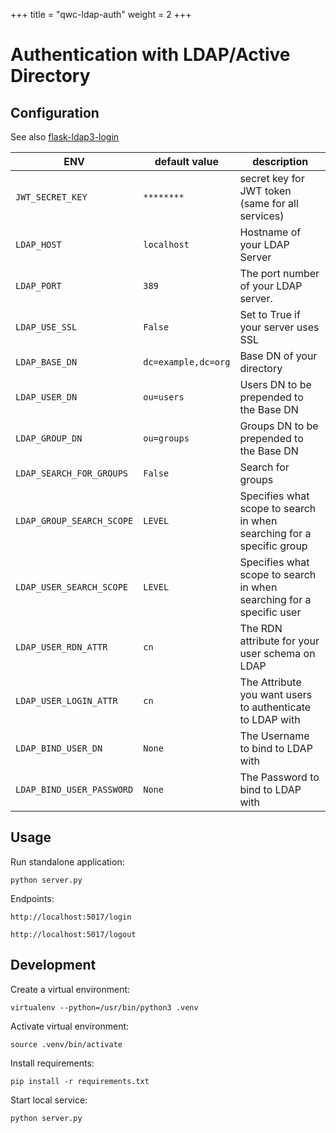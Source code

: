 +++
title = "qwc-ldap-auth"
weight = 2
+++

Authentication with LDAP/Active Directory
=========================================

Configuration
-------------

See also [flask-ldap3-login](https://flask-ldap3-login.readthedocs.io/en/latest/configuration.html)

ENV                             | default value           | description
--------------------------------|-------------------------|---------
`JWT_SECRET_KEY`                | `********`              | secret key for JWT token (same for all services) 
`LDAP_HOST`                     | `localhost`             | Hostname of your LDAP Server
`LDAP_PORT`                     | `389`                   | The port number of your LDAP server.
`LDAP_USE_SSL`                  | `False`                 | Set to True if your server uses SSL
`LDAP_BASE_DN`                  | `dc=example,dc=org`     | Base DN of your directory
`LDAP_USER_DN`                  | `ou=users`              | Users DN to be prepended to the Base DN
`LDAP_GROUP_DN`                 | `ou=groups`             | Groups DN to be prepended to the Base DN
`LDAP_SEARCH_FOR_GROUPS`        | `False`                 | Search for groups
`LDAP_GROUP_SEARCH_SCOPE`       | `LEVEL`                 | Specifies what scope to search in when searching for a specific group
`LDAP_USER_SEARCH_SCOPE`        | `LEVEL`                 | Specifies what scope to search in when searching for a specific user
`LDAP_USER_RDN_ATTR`            | `cn`                    | The RDN attribute for your user schema on LDAP
`LDAP_USER_LOGIN_ATTR`          | `cn`                    | The Attribute you want users to authenticate to LDAP with
`LDAP_BIND_USER_DN`             | `None`                  | The Username to bind to LDAP with
`LDAP_BIND_USER_PASSWORD`       | `None`                  | The Password to bind to LDAP with


Usage
-----

Run standalone application:

    python server.py

Endpoints:

    http://localhost:5017/login

    http://localhost:5017/logout


Development
-----------

Create a virtual environment:

    virtualenv --python=/usr/bin/python3 .venv

Activate virtual environment:

    source .venv/bin/activate

Install requirements:

    pip install -r requirements.txt

Start local service:

    python server.py
